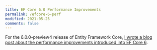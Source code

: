 ```yaml
---
title: EF Core 6.0 Performance Improvements
permalink: /efcore-6-perf
modified: 2021-05-25
comments: false
---
```

For the 6.0.0-preview4 release of Entity Framework Core, [I wrote a blog post about the performance improvements introduced into EF Core 6](https://devblogs.microsoft.com/dotnet/announcing-entity-framework-core-6-0-preview-4-performance-edition/).